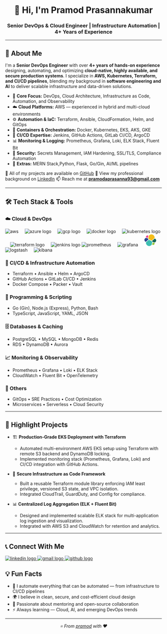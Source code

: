 <h1 align="center">👋 Hi, I'm Pramod Prasannakumar</h1>
<h3 align="center">Senior DevOps & Cloud Engineer | Infrastructure Automation | 4+ Years of Experience</h3>


---

## 🚀 About Me

I'm a **Senior DevOps Engineer** with over **4+ years of hands-on experience** designing, automating, and optimizing **cloud-native, highly available, and secure production systems**.
I specialize in **AWS, Kubernetes, Terraform, and CI/CD pipelines**, blending my background in **software engineering and AI** to deliver scalable infrastructure and data-driven solutions.

- 🧩 **Core Focus:** DevOps, Cloud Architecture, Infrastructure as Code, Automation, and Observability
- ☁️ **Cloud Platforms:** AWS — experienced in hybrid and multi-cloud environments
- ⚙️ **Automation & IaC:** Terraform, Ansible, CloudFormation, Helm, and GitOps
- 🧱 **Containers & Orchestration:** Docker, Kubernetes, EKS, AKS, GKE
- 🔄 **CI/CD Expertise:** Jenkins, GitHub Actions, GitLab CI/CD, ArgoCD
- 📊 **Monitoring & Logging:** Prometheus, Grafana, Loki, ELK Stack, Fluent Bit
- 🔐 **Security:** Secrets Management, IAM Hardening, SSL/TLS, Compliance Automation
- 🧠 **Extras:** MERN Stack,Python, Flask, Go/Gin, AI/ML pipelines

💼 All of my projects are available on [GitHub](https://github.com/pramodprasannakumar)
📄 View my professional background on [LinkedIn](https://www.linkedin.com/in/pramod-prasannakumar-2b4bbb113/)
📫 Reach me at **pramodaprasanna93@gmail.com**

---

## 🛠️ Tech Stack & Tools

### ☁️ Cloud & DevOps
<div align="left">
<img src="https://upload.wikimedia.org/wikipedia/commons/9/93/Amazon_Web_Services_Logo.svg" height="40" alt="aws" />
  <img width="12" />
  <img src="https://cdn.jsdelivr.net/gh/devicons/devicon/icons/azure/azure-original.svg" height="40" alt="azure logo" />
  <img width="12" />
  <img src="https://cdn.jsdelivr.net/gh/devicons/devicon/icons/googlecloud/googlecloud-original.svg" height="40" alt="gcp logo" />
  <img width="12" />
  <img src="https://cdn.jsdelivr.net/gh/devicons/devicon/icons/docker/docker-original.svg" height="40" alt="docker logo" />
  <img width="12" />
  <img src="https://cdn.jsdelivr.net/gh/devicons/devicon/icons/kubernetes/kubernetes-plain.svg" height="40" alt="kubernetes logo" />
  <img width="12" />
  <img src="https://cdn.jsdelivr.net/gh/devicons/devicon/icons/terraform/terraform-original.svg" height="40" alt="terraform logo" />
  <img width="12" />
  <img src="https://cdn.jsdelivr.net/gh/devicons/devicon/icons/jenkins/jenkins-original.svg" height="40" alt="jenkins logo" />
    <!-- Monitoring & Logging -->
  <img src="https://cdn.jsdelivr.net/gh/devicons/devicon/icons/prometheus/prometheus-original.svg" height="40" alt="prometheus" />
  <img width="12" />
  <img src="https://cdn.jsdelivr.net/gh/devicons/devicon/icons/grafana/grafana-original.svg" height="40" alt="grafana" />
  <img width="12" />

  <!-- ELK Stack -->
  <img src="https://raw.githubusercontent.com/gilbarbara/logos/main/logos/elasticsearch.svg" height="40" alt="elasticsearch" />
  <img width="12" />
  <img src="https://raw.githubusercontent.com/gilbarbara/logos/main/logos/logstash.svg" height="40" alt="logstash" />
  <img width="12" />
  <img src="https://raw.githubusercontent.com/gilbarbara/logos/main/logos/kibana.svg" height="40" alt="kibana" />

</div>

### 🔧 CI/CD & Infrastructure Automation
- Terraform • Ansible • Helm • ArgoCD
- GitHub Actions • GitLab CI/CD • Jenkins
- Docker Compose • Packer • Vault

### 🧠 Programming & Scripting
- Go (Gin), Node.js (Express), Python, Bash
- TypeScript, JavaScript, YAML, JSON

### 🗄️ Databases & Caching
- PostgreSQL • MySQL • MongoDB • Redis
- RDS • DynamoDB • Aurora

### 📈 Monitoring & Observability
- Prometheus • Grafana • Loki • ELK Stack
- CloudWatch • Fluent Bit • OpenTelemetry

### 🧩 Others
- GitOps • SRE Practices • Cost Optimization
- Microservices • Serverless • Cloud Security

---

## 🌟 Highlight Projects

- 🏗️ **Production-Grade EKS Deployment with Terraform**
  - Automated multi-environment AWS EKS setup using Terraform with remote S3 backend and DynamoDB locking.
  - Implemented monitoring stack (Prometheus, Grafana, Loki) and CI/CD integration with GitHub Actions.

- 🔐 **Secure Infrastructure as Code Framework**
  - Built a reusable Terraform module library enforcing IAM least privilege, versioned S3 state, and VPC isolation.
  - Integrated CloudTrail, GuardDuty, and Config for compliance.

- 📊 **Centralized Log Aggregation (ELK + Fluent Bit)**
  - Designed and implemented scalable ELK stack for multi-application log ingestion and visualization.
  - Integrated with AWS S3 and CloudWatch for retention and analytics.

---

## 📞 Connect With Me

<div align="left">
  <a href="https://www.linkedin.com/in/pramod-prasannakumar-2b4bbb113/" target="_blank">
    <img src="https://img.shields.io/static/v1?message=LinkedIn&logo=linkedin&label=&color=0077B5&logoColor=white&labelColor=&style=for-the-badge" height="35" alt="linkedin logo" />
  </a>
  <a href="mailto:pramodaprasanna93@gmail.com">
    <img src="https://img.shields.io/static/v1?message=Gmail&logo=gmail&label=&color=D14836&logoColor=white&labelColor=&style=for-the-badge" height="35" alt="gmail logo" />
  </a>
  <a href="https://github.com/pramodprasannakumar">
    <img src="https://img.shields.io/static/v1?message=GitHub&logo=github&label=&color=181717&logoColor=white&labelColor=&style=for-the-badge" height="35" alt="github logo" />
  </a>
</div>



## 💡 Fun Facts
- 🧠 I automate everything that can be automated — from infrastructure to CI/CD pipelines
- 🌍 I believe in clean, secure, and cost-efficient cloud design
- 🤝 Passionate about mentoring and open-source collaboration
- ⚡ Always learning — Cloud, AI, and emerging DevOps trends

---

<div align="center">
  <i>⭐️ From <a href="https://github.com/pramodprasannakumar/">pramod</a> with ❤️</i>
</div>
